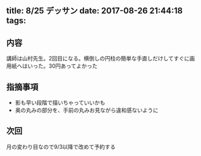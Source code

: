 title: 8/25 デッサン
date: 2017-08-26 21:44:18
tags:
---
## 内容
講師は山村先生。2回目になる。横倒しの円柱の簡単な手直しだけしてすぐに画用紙へはいった。30円あってよかった

## 指摘事項
* 影も早い段階で描いちゃっていいかも
* 奥の丸みの部分を、手前の丸みお見ながら違和感ないように

## 次回
月の変わり目なので9/3以降で改めて予約する
